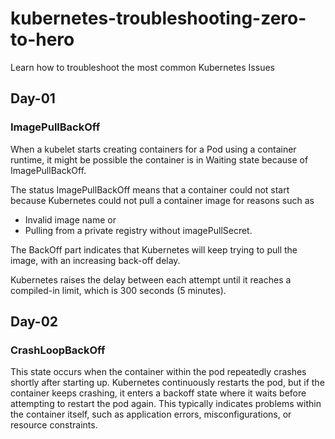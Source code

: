 # kubernetes-troubleshooting-zero-to-hero
Learn how to troubleshoot the most common Kubernetes Issues

## Day-01

### ImagePullBackOff

When a kubelet starts creating containers for a Pod using a container runtime, it might be possible the container is in Waiting state because of ImagePullBackOff.

The status ImagePullBackOff means that a container could not start because Kubernetes could not pull a container image for reasons such as 

- Invalid image name or 
- Pulling from a private registry without imagePullSecret. 

The BackOff part indicates that Kubernetes will keep trying to pull the image, with an increasing back-off delay.

Kubernetes raises the delay between each attempt until it reaches a compiled-in limit, which is 300 seconds (5 minutes).


## Day-02

### CrashLoopBackOff

This state occurs when the container within the pod repeatedly crashes shortly after starting up. Kubernetes continuously restarts the pod, but if the container keeps crashing, it enters a backoff state where it waits before attempting to restart the pod again. This typically indicates problems within the container itself, such as application errors, misconfigurations, or resource constraints.
